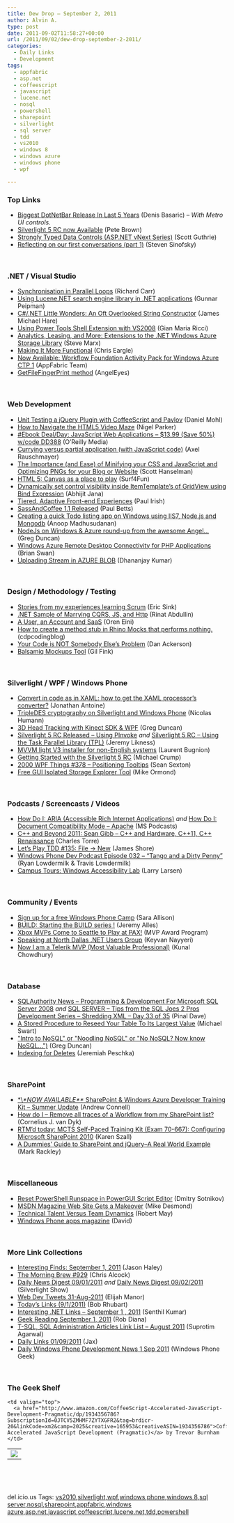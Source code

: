 ```yaml
---
title: Dew Drop – September 2, 2011
author: Alvin A.
type: post
date: 2011-09-02T11:58:27+00:00
url: /2011/09/02/dew-drop-september-2-2011/
categories:
  - Daily Links
  - Development
tags:
  - appfabric
  - asp.net
  - coffeescript
  - javascript
  - lucene.net
  - nosql
  - powershell
  - sharepoint
  - silverlight
  - sql server
  - tdd
  - vs2010
  - windows 8
  - windows azure
  - windows phone
  - wpf

---
```

### <a name="top"></a>Top Links

  * <a href="http://devcomponents.com/blog/?p=1024" target="_blank">Biggest DotNetBar Release In Last 5 Years</a> (Denis Basaric) _– With Metro UI controls._
  * [Silverlight 5 RC now Available][1] (Pete Brown)
  * [Strongly Typed Data Controls (ASP.NET vNext Series)][2] (Scott Guthrie)
  * [Reflecting on our first conversations (part 1)][3] (Steven Sinofsky)

&#160;

### <a name="dotnet"></a>.NET / Visual Studio

  * [Synchronisation in Parallel Loops][4] (Richard Carr)
  * [Using Lucene.NET search engine library in .NET applications][5] (Gunnar Peipman)
  * [C#/.NET Little Wonders: An Oft Overlooked String Constructor][6] (James Michael Hare)
  * [Using Power Tools Shell Extension with VS2008][7] (Gian Maria Ricci)
  * [Analytics, Leasing, and More: Extensions to the .NET Windows Azure Storage Library][8] (Steve Marx)
  * [Making It More Functional][9] (Chris Eargle)
  * [Now Available: Workflow Foundation Activity Pack for Windows Azure CTP 1][10] (AppFabric Team)
  * [GetFileFingerPrint method][11] (AngelEyes)

&#160;

### <a name="web"></a>Web Development

  * [Unit Testing a jQuery Plugin with CoffeeScript and Pavlov][12] (Daniel Mohl)
  * [How to Navigate the HTML5 Video Maze][13] (Nigel Parker)
  * [#Ebook Deal/Day: JavaScript Web Applications &#8211; $13.99 (Save 50%) w/code DD388][14] (O&#8217;Reilly Media)
  * [Currying versus partial application (with JavaScript code)][15] (Axel Rauschmayer)
  * [The Importance (and Ease) of Minifying your CSS and JavaScript and Optimizing PNGs for your Blog or Website][16] (Scott Hanselman)
  * [HTML 5: Canvas as a place to play][17] (Surf4Fun)
  * [Dynamically set control visibility inside ItemTemplate’s of GridView using Bind Expression][18] (Abhijit Jana)
  * [Tiered, Adaptive Front-end Experiences][19] (Paul Irish)
  * [SassAndCoffee 1.1 Released][20] (Paul Betts)
  * [Creating a quick Todo listing app on Windows using IIS7, Node.js and Mongodb][21] (Anoop Madhusudanan)
  * [NodeJs on Windows & Azure round-up from the awesome Angel&#8230;][22] (Greg Duncan)
  * [Windows Azure Remote Desktop Connectivity for PHP Applications][23] (Brian Swan)
  * [Uploading Stream in AZURE BLOB][24] (Dhananjay Kumar)

&#160;

### <a name="design"></a>Design / Methodology / Testing

  * [Stories from my experiences learning Scrum][25] (Eric Sink)
  * [.NET Sample of Marrying CQRS, JS, and Http][26] (Rinat Abdullin)
  * [A User, an Account and SaaS][27] (Oren Eini)
  * [How to create a method stub in Rhino Mocks that performs nothing.][28] (cdpcodingblog)
  * [Your Code is NOT Somebody Else’s Problem][29] (Dan Ackerson)
  * [Balsamiq Mockups Tool][30] (Gil Fink)

&#160;

### <a name="silverlight"></a>Silverlight / WPF / Windows Phone

  * [Convert in code as in XAML: how to get the XAML processor’s converter?][31] (Jonathan Antoine)
  * [TripleDES cryptography on Silverlight and Windows Phone][32] (Nicolas Humann)
  * [3D Head Tracking with Kinect SDK & WPF][33] (Greg Duncan)
  * [Silverlight 5 RC Released &#8211; Using PInvoke][34] _and_ [Silverlight 5 RC &#8211; Using the Task Parallel Library (TPL)][35] (Jeremy Likness)
  * [MVVM light V3 installer for non-English systems][36] (Laurent Bugnion)
  * [Getting Started with the Silverlight 5 RC][37] (Michael Crump)
  * <a href="http://wpf.2000things.com/2011/09/02/378-positioning-tooltips/" target="_blank">2000 WPF Things #378 – Positioning Tooltips</a> (Sean Sexton)
  * [Free GUI Isolated Storage Explorer Tool][38] (Mike Ormond)

&#160;

### <a name="podcasts"></a>Podcasts / Screencasts / Videos

  * [How Do I: ARIA (Accessible Rich Internet Applications)][39] _and_ [How Do I: Document Compatibility Mode – Apache][40] (MS Podcasts)
  * [C++ and Beyond 2011: Sean Gibb &#8211; C++ and Hardware, C++11, C++ Renaissance][41] (Charles Torre)
  * [Let&#8217;s Play TDD #135: File → New][42] (James Shore)
  * <a href="http://feedproxy.google.com/~r/WindowsPhoneDevPodcast/~3/I7P9VfpAApg/" target="_blank">Windows Phone Dev Podcast Episode 032 – “Tango and a Dirty Penny”</a> (Ryan Lowdermilk & Travis Lowdermilk)
  * [Campus Tours: Windows Accessibility Lab][43] (Larry Larsen)

&#160;

### <a name="events"></a>Community / Events

  * [Sign up for a free Windows Phone Camp][44] (Sara Allison)
  * [BUILD: Starting the BUILD series !][45] (Jeremy Alles)
  * [Xbox MVPs Come to Seattle to Play at PAX!][46] (MVP Award Program)
  * [Speaking at North Dallas .NET Users Group][47] (Keyvan Nayyeri)
  * [Now I am a Telerik MVP (Most Valuable Professional)][48] (Kunal Chowdhury)

&#160;

### <a name="db"></a>Database

  * [SQLAuthority News – Programming & Development For Microsoft SQL Server 2008][49] _and_ [SQL SERVER – Tips from the SQL Joes 2 Pros Development Series – Shredding XML – Day 33 of 35][50] (Pinal Dave)
  * [A Stored Procedure to Reseed Your Table To Its Largest Value][51] (Michael Swart)
  * ["Intro to NoSQL" or "Noodling NoSQL" or "No NoSQL? Now know NoSQL&#8230;")][52] (Greg Duncan)
  * [Indexing for Deletes][53] (Jeremiah Peschka)

&#160;

### <a name="sp"></a>SharePoint

  * [\*\\*\*NOW AVAILABLE\*\** SharePoint & Windows Azure Developer Training Kit – Summer Update][54] (Andrew Connell)
  * [How do I &#8211; Remove all traces of a Workflow from my SharePoint list?][55] (Cornelius J. van Dyk)
  * [RTM’d today: MCTS Self-Paced Training Kit (Exam 70-667): Configuring Microsoft SharePoint 2010][56] (Karen Szall)
  * [A Dummies’ Guide to SharePoint and jQuery–A Real World Example][57] (Mark Rackley)

&#160;

### <a name="misc"></a>Miscellaneous

  * [Reset PowerShell Runspace in PowerGUI Script Editor][58] (Dmitry Sotnikov)
  * [MSDN Magazine Web Site Gets a Makeover][59] (Mike Desmond)
  * [Technical Talent Versus Team Dynamics][60] (Robert May)
  * [Windows Phone apps magazine][61] (David)

&#160;

### <a name="links"></a>More Link Collections

  * [Interesting Finds: September 1, 2011][62] (Jason Haley)
  * [The Morning Brew #929][63] (Chris Alcock)
  * [Daily News Digest 09/01/2011][64] _and_ [Daily News Digest 09/02/2011][65] (Silverlight Show)
  * <a href="http://webdevtweets.blogspot.com/2011/09/31-aug-2011.html" target="_blank">Web Dev Tweets 31-Aug-2011</a> (Elijah Manor)
  * [Today&#8217;s Links (9/1/2011)][66] (Bob Rhubart)
  * [Interesting .NET Links – September 1 , 2011][67] (Senthil Kumar)
  * [Geek Reading September 1, 2011][68] (Rob Diana)
  * [T-SQL, SQL Administration Articles Link List – August 2011][69] (Suprotim Agarwal)
  * [Daily Links 01/09/2011][70] (Jax)
  * [Daily Windows Phone Development News 1 Sep 2011][71] (Windows Phone Geek)

&#160;

### <a name="shelf"></a>The Geek Shelf

<table border="0" cellspacing="0" cellpadding="0">
  <tr>
    <td>
      <img data-recalc-dims="1" decoding="async" src="https://i0.wp.com/ecx.images-amazon.com/images/I/41aurkr6E3L._SL160_.jpg?w=660" />
    </td>
    
    <td valign="top">
      <a href="http://www.amazon.com/CoffeeScript-Accelerated-JavaScript-Development-Pragmatic/dp/1934356786?SubscriptionId=0JTCV5ZMHMF7ZYTXGFR2&tag=brdicr-20&linkCode=xm2&camp=2025&creative=165953&creativeASIN=1934356786">CoffeeScript: Accelerated JavaScript Development (Pragmatic)</a> by Trevor Burnham
    </td>
  </tr>
</table>

&#160;

<div style="padding-bottom: 0px; margin: 0px; padding-left: 0px; padding-right: 0px; display: inline; float: none; padding-top: 0px" id="scid:C16BAC14-9A3D-4c50-9394-FBFEF7A93539:6547c454-7413-45e9-af9b-81578cc80f1b" class="wlWriterEditableSmartContent">
  <!--dotnetkickit-->
</div>

&#160;

<div style="padding-bottom: 0px; margin: 0px; padding-left: 0px; padding-right: 0px; display: inline; float: none; padding-top: 0px" id="scid:0767317B-992E-4b12-91E0-4F059A8CECA8:e96beda2-05d6-4db8-b483-f98892ea0925" class="wlWriterEditableSmartContent">
  del.icio.us Tags: <a href="http://del.icio.us/popular/vs2010" rel="tag">vs2010</a>,<a href="http://del.icio.us/popular/silverlight" rel="tag">silverlight</a>,<a href="http://del.icio.us/popular/wpf" rel="tag">wpf</a>,<a href="http://del.icio.us/popular/windows+phone" rel="tag">windows phone</a>,<a href="http://del.icio.us/popular/windows+8" rel="tag">windows 8</a>,<a href="http://del.icio.us/popular/sql+server" rel="tag">sql server</a>,<a href="http://del.icio.us/popular/nosql" rel="tag">nosql</a>,<a href="http://del.icio.us/popular/sharepoint" rel="tag">sharepoint</a>,<a href="http://del.icio.us/popular/appfabric" rel="tag">appfabric</a>,<a href="http://del.icio.us/popular/windows+azure" rel="tag">windows azure</a>,<a href="http://del.icio.us/popular/asp.net" rel="tag">asp.net</a>,<a href="http://del.icio.us/popular/javascript" rel="tag">javascript</a>,<a href="http://del.icio.us/popular/coffeescript" rel="tag">coffeescript</a>,<a href="http://del.icio.us/popular/lucene.net" rel="tag">lucene.net</a>,<a href="http://del.icio.us/popular/tdd" rel="tag">tdd</a>,<a href="http://del.icio.us/popular/powershell" rel="tag">powershell</a>
</div>

 [1]: http://feedproxy.google.com/~r/PeteBrown/~3/_7wZ6QnNR1c/silverlight-5-rc-now-available
 [2]: http://weblogs.asp.net/scottgu/archive/2011/09/01/strongly-typed-data-controls-asp-net-vnext-series.aspx
 [3]: http://blogs.msdn.com/b/b8/archive/2011/09/01/reflecting-on-our-first-conversations-part-1.aspx
 [4]: http://feedproxy.google.com/~r/BlackwaspLatestAdditions/~3/nkXKLyeY5Us/ParallelLoopSynch.aspx
 [5]: http://feedproxy.google.com/~r/gunnarpeipman/~3/FQhcOyrmKZc/using-lucene-net-search-engine-library-in-net-applications.aspx
 [6]: http://feedproxy.google.com/~r/BlackRabbitCoder/~3/E7Nw_1apphY/c.net-little-wonders-an-oft-overlooked-string-constructor.aspx
 [7]: http://feedproxy.google.com/~r/AlkampferEng/~3/bY7MLUAQ4gI/
 [8]: http://blog.smarx.com/posts/analytics-leasing-and-more-extensions-to-the-net-windows-azure-storage-library
 [9]: http://www.kodefuguru.com/post/2011/09/02/Making-It-More-Functional.aspx
 [10]: http://blogs.msdn.com/b/windowsazure/archive/2011/09/01/now-available-workflow-foundation-windows-azure-activity-pack-ctp-1.aspx
 [11]: http://geekswithblogs.net/AngelEyes/archive/2011/09/01/getfilefingerprint-method.aspx
 [12]: http://feedproxy.google.com/~r/BloggemDano/~3/IvfECvwFtQs/unit-testing-jquery-plugin-with.html
 [13]: http://blogs.msdn.com/b/nigel/archive/2011/09/02/how-to-navigate-the-html5-video-maze.aspx
 [14]: http://feeds.oreilly.com/~r/oreilly/news/~3/DaLUiLxieuE/0636920018421
 [15]: http://feeds.dzone.com/~r/zones/css/~3/JZNe4XjHs5M/currying-versus-partial
 [16]: http://feedproxy.google.com/~r/ScottHanselman/~3/-8PZYKqj2gY/TheImportanceAndEaseOfMinifyingYourCSSAndJavaScriptAndOptimizingPNGsForYourBlogOrWebsite.aspx
 [17]: http://feedproxy.google.com/~r/BuildingGamesBasedOnSilverlightAndExpressions/~3/ABqKiCDWzCQ/html-5-canvas-as-a-place-to-play.aspx
 [18]: http://abhijitjana.net/2011/09/01/dynamically-set-control-visibility-inside-itemtemplates-of-gridview-using-bind-expression/
 [19]: http://paulirish.com/2011/tiered-adaptive-front-end-experiences/
 [20]: http://blog.paulbetts.org/index.php/2011/09/01/sassandcoffee-1-1-released/
 [21]: http://feedproxy.google.com/~r/amazedsaint/articles/~3/8JTFE1v7c70/creating-10-minute-todo-listing-app-on.html
 [22]: http://coolthingoftheday.blogspot.com/2011/09/nodejs-on-windows-azure-round-up-from.html
 [23]: http://blogs.msdn.com/b/silverlining/archive/2011/09/01/windows-azure-remote-desktop-connectivity-for-php-applications.aspx
 [24]: http://debugmode.net/2011/09/01/uploading-stream-in-azure-blob/
 [25]: http://software.ericsink.com/entries/agile_2011_paper.html
 [26]: http://feeds.abdullin.com/~r/RinatAbdullin/~3/lBONtGYdZQ4/net-sample-of-marrying-cqrs-js-and-http.html
 [27]: http://feedproxy.google.com/~r/AyendeRahien/~3/-niQMVNvl1M/a-user-an-account-and-saas
 [28]: http://geekswithblogs.net/cdpcodingblog/archive/2011/09/01/how-to-create-a-method-stub-in-rhino-mocks-that.aspx
 [29]: http://feeds.dzone.com/~r/zones/agile/~3/2gGstqHb6co/your-code-not-somebody-else%E2%80%99s
 [30]: http://feedproxy.google.com/~r/GilFinkBlog/~3/u33JX8B3rrg/balsamiq-mockups-tool.aspx
 [31]: http://feedproxy.google.com/~r/JonathanAntoine/~3/BRO074n6Y_c/
 [32]: http://blog.humann.info/post/2011/09/02/TripleDES-cryptography-on-silverlight-and-Windows-Phone.aspx
 [33]: http://channel9.msdn.com/coding4fun/kinect/3D-Head-Tracking-with-Kinect-SDK--WPF
 [34]: http://feedproxy.google.com/~r/CSharperImage/~3/Qy7A2mhI428/silverlight-5-rc-released-using-pinvoke.html
 [35]: http://feedproxy.google.com/~r/CSharperImage/~3/Isf1kRyMLco/silverlight-5-rc-using-task-parallel.html
 [36]: http://feedproxy.google.com/~r/galasoft/~3/aXTXd9oejjA/mvvm-light-v3-installer-for-non-english-systems.aspx
 [37]: http://feedproxy.google.com/~r/MichaelCrump/~3/uuhaEUF4fMY/getting-started-with-the-silverlight-5-rc.aspx
 [38]: http://feedproxy.google.com/~r/mikeormond/~3/b8JaFDIZgGA/free-gui-isolated-storage-explorer-tool.aspx
 [39]: http://www.microsoft.com/events/podcasts/default.aspx?audience=Audience-e5381407-359f-4922-97d0-0237af790eee&pageId=x7003&source=Microsoft-Podcasts-for-Developers&WT.rss_ev=a
 [40]: http://www.microsoft.com/events/podcasts/default.aspx?audience=Audience-e5381407-359f-4922-97d0-0237af790eee&pageId=x7004&source=Microsoft-Podcasts-for-Developers&WT.rss_ev=a
 [41]: http://channel9.msdn.com/posts/C-and-Beyond-2011-Sean-Gibb-C-and-Hardware-C11-C-Renaissance
 [42]: http://jamesshore.com/Blog/Lets-Play/Episode-135.html
 [43]: http://channel9.msdn.com/Series/CampusTours/Campus-Tours-Windows-Accessibility-Lab
 [44]: http://feedproxy.google.com/~r/ubelly/~3/d2qLtbyxZAQ/
 [45]: http://www.japf.fr/2011/09/build-starting-the-build-series/
 [46]: http://blogs.msdn.com/b/mvpawardprogram/archive/2011/09/01/xbox-mvps-come-to-seattle-to-play-at-pax.aspx
 [47]: http://www.keyvan.ms/speaking-at-north-dallas-net-users-group
 [48]: http://feedproxy.google.com/~r/kunal2383/~3/9GX9qR2wr-U/now-i-am-telerik-mvp-most-valuable.html
 [49]: http://blog.sqlauthority.com/2011/09/02/sqlauthority-news-programming-development-for-microsoft-sql-server-2008/
 [50]: http://blog.sqlauthority.com/2011/09/02/sql-server-tips-from-the-sql-joes-2-pros-development-series-shredding-xml-day-33-of-35/
 [51]: http://feedproxy.google.com/~r/sqlserverpedia/~3/y9kC5Pm7wbQ/
 [52]: http://coolthingoftheday.blogspot.com/2011/09/to-nosql-or-nosql-or-nosql-now-know.html
 [53]: http://feedproxy.google.com/~r/BrentOzar-SqlServerDba/~3/9GTVUJYZA0Y/
 [54]: http://feedproxy.google.com/~r/AndrewConnell/~3/YQ2kx6k008M/now-available-sharepoint-amp-windows-azure-developer-training-kit-ndash.aspx
 [55]: http://www.cjvandyk.com/blog/Lists/Posts/ViewPost.aspx?ID=329
 [56]: http://blogs.msdn.com/b/microsoft_press/archive/2011/09/02/rtm-d-today-mcts-self-paced-training-kit-exam-70-667-configuring-microsoft-sharepoint-2010.aspx
 [57]: http://geekswithblogs.net/SoYouKnow/archive/2011/09/01/a-dummiesrsquo-guide-to-sharepoint-and-jqueryndasha-real-world-example.aspx
 [58]: http://dmitrysotnikov.wordpress.com/2011/09/01/reset-powershell-runspace-in-powergui-script-editor/
 [59]: http://blogs.msdn.com/b/msdnmagazine/archive/2011/09/01/10204290.aspx
 [60]: http://geekswithblogs.net/rakker/archive/2011/09/01/technical-talent-versus-team-dynamics.aspx
 [61]: http://feedproxy.google.com/~r/ubelly/~3/eb7pCelhhGM/
 [62]: http://jasonhaley.com/blog/post.aspx?id=63100fa7-4f65-4cbf-ad7a-1f07daf48a26
 [63]: http://feedproxy.google.com/~r/ReflectivePerspective/~3/OaFf3j2VhIU/
 [64]: http://feedproxy.google.com/~r/silverlightshow/~3/-gL1oEaD0z8/Daily-News-Digest-09-01-2011.aspx
 [65]: http://feedproxy.google.com/~r/silverlightshow/~3/G-e85ToWafI/Daily-News-Digest-09-02-2011.aspx
 [66]: http://feedproxy.google.com/~r/brhubartOTN/~3/vznElJ0hXnQ/today_s_links_9_1
 [67]: http://feedproxy.google.com/~r/ginktage/EPSB/~3/aFIjKGzoZkY/
 [68]: http://feedproxy.google.com/~r/RegularGeek/~3/D5-zF3lqDzY/
 [69]: http://feedproxy.google.com/~r/sqlservercurry/blog/~3/ecj7twWdgD0/t-sql-sql-administration-articles-link.html
 [70]: http://feedproxy.google.com/~r/parsimonyjax/~3/jqjoliBFz0w/daily-links-01092011.html
 [71]: http://www.windowsphonegeek.com/news/daily-windows-phone-development-news-1-sep-2011